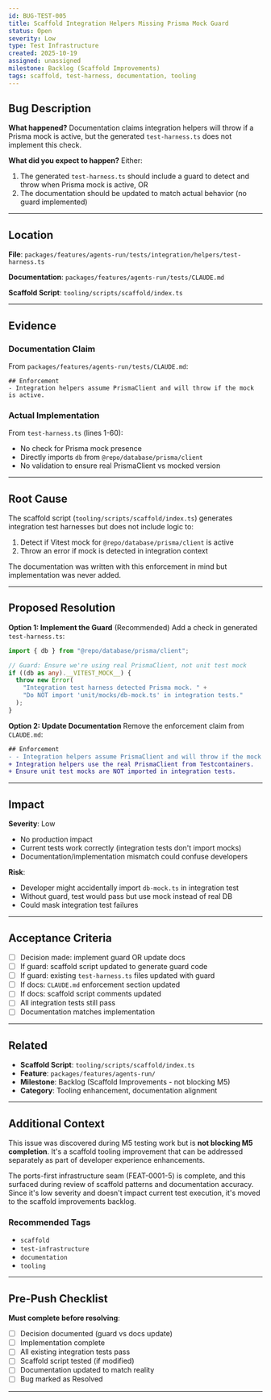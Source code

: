 ```yaml
---
id: BUG-TEST-005
title: Scaffold Integration Helpers Missing Prisma Mock Guard
status: Open
severity: Low
type: Test Infrastructure
created: 2025-10-19
assigned: unassigned
milestone: Backlog (Scaffold Improvements)
tags: scaffold, test-harness, documentation, tooling
---
```


## Bug Description

**What happened?**
Documentation claims integration helpers will throw if a Prisma mock is active, but the generated `test-harness.ts` does not implement this check.

**What did you expect to happen?**
Either:
1. The generated `test-harness.ts` should include a guard to detect and throw when Prisma mock is active, OR
2. The documentation should be updated to match actual behavior (no guard implemented)

---

## Location

**File**: `packages/features/agents-run/tests/integration/helpers/test-harness.ts`

**Documentation**: `packages/features/agents-run/tests/CLAUDE.md`

**Scaffold Script**: `tooling/scripts/scaffold/index.ts`

---

## Evidence

### Documentation Claim
From `packages/features/agents-run/tests/CLAUDE.md`:
```
## Enforcement
- Integration helpers assume PrismaClient and will throw if the mock is active.
```

### Actual Implementation
From `test-harness.ts` (lines 1-60):
- No check for Prisma mock presence
- Directly imports `db` from `@repo/database/prisma/client`
- No validation to ensure real PrismaClient vs mocked version

---

## Root Cause

The scaffold script (`tooling/scripts/scaffold/index.ts`) generates integration test harnesses but does not include logic to:
1. Detect if Vitest mock for `@repo/database/prisma/client` is active
2. Throw an error if mock is detected in integration context

The documentation was written with this enforcement in mind but implementation was never added.

---

## Proposed Resolution

**Option 1: Implement the Guard** (Recommended)
Add a check in generated `test-harness.ts`:
```typescript
import { db } from "@repo/database/prisma/client";

// Guard: Ensure we're using real PrismaClient, not unit test mock
if ((db as any).__VITEST_MOCK__) {
  throw new Error(
    "Integration test harness detected Prisma mock. " +
    "Do NOT import 'unit/mocks/db-mock.ts' in integration tests."
  );
}
```

**Option 2: Update Documentation**
Remove the enforcement claim from `CLAUDE.md`:
```diff
## Enforcement
- - Integration helpers assume PrismaClient and will throw if the mock is active.
+ Integration helpers use the real PrismaClient from Testcontainers.
+ Ensure unit test mocks are NOT imported in integration tests.
```

---

## Impact

**Severity**: Low
- No production impact
- Current tests work correctly (integration tests don't import mocks)
- Documentation/implementation mismatch could confuse developers

**Risk**:
- Developer might accidentally import `db-mock.ts` in integration test
- Without guard, test would pass but use mock instead of real DB
- Could mask integration test failures

---

## Acceptance Criteria

- [ ] Decision made: implement guard OR update docs
- [ ] If guard: scaffold script updated to generate guard code
- [ ] If guard: existing `test-harness.ts` files updated with guard
- [ ] If docs: `CLAUDE.md` enforcement section updated
- [ ] If docs: scaffold script comments updated
- [ ] All integration tests still pass
- [ ] Documentation matches implementation

---

## Related

- **Scaffold Script**: `tooling/scripts/scaffold/index.ts`
- **Feature**: `packages/features/agents-run/`
- **Milestone**: Backlog (Scaffold Improvements - not blocking M5)
- **Category**: Tooling enhancement, documentation alignment

---

## Additional Context

This issue was discovered during M5 testing work but is **not blocking M5 completion**. It's a scaffold tooling improvement that can be addressed separately as part of developer experience enhancements.

The ports-first infrastructure seam (FEAT-0001-5) is complete, and this surfaced during review of scaffold patterns and documentation accuracy. Since it's low severity and doesn't impact current test execution, it's moved to the scaffold improvements backlog.

### Recommended Tags
- `scaffold`
- `test-infrastructure`
- `documentation`
- `tooling`

---

## Pre-Push Checklist

**Must complete before resolving**:

- [ ] Decision documented (guard vs docs update)
- [ ] Implementation complete
- [ ] All existing integration tests pass
- [ ] Scaffold script tested (if modified)
- [ ] Documentation updated to match reality
- [ ] Bug marked as Resolved

---

